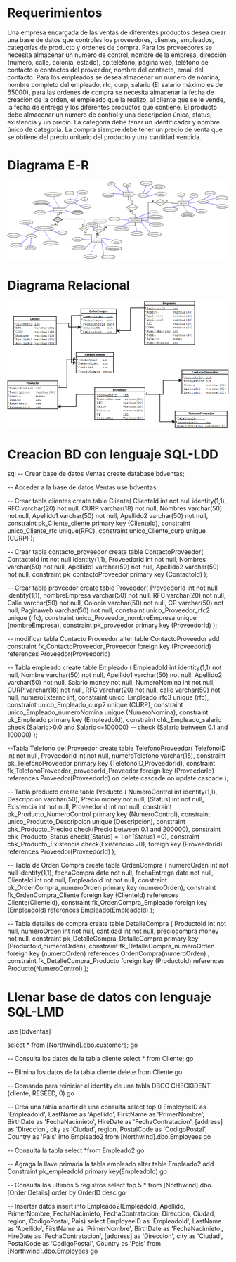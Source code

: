 # Requerimientos
Una empresa encargada de las ventas de diferentes productos desea crear una base de datos que controles los proveedores, clientes, empleados, categorías de producto y órdenes de compra. Para los proveedores se necesita almacenar un numero de control, nombre de la empresa, dirección (numero, calle, colonia, estado), cp,teléfono, página web, teléfono de contacto o contactos del proveedor, nombre del contacto, email del contacto. Para los empleados se desea almacenar un numero de nómina, nombre completo del empleado, rfc, curp, salario (El salario máximo es de 65000), para las ordenes de compra se necesita almacenar la fecha de creación de la orden, el empleado que la realizo, al cliente que se le vende, la fecha de entrega y los diferentes productos que contiene. El producto debe almacenar un numero de control y una descripción única, status, existencia y un precio. La categoría debe tener un identificador y nombre único de categoría. La compra siempre debe tener un precio de venta que se obtiene del precio unitario del producto y una cantidad vendida.

# Diagrama E-R
![Diagrama E-R](./IMG/DiagramaER.png)
# Diagrama Relacional
![Diagrama Relacional](./IMG/Ejercicio1.png)

# Creacion BD con lenguaje SQL-LDD
sql
-- Crear base de datos Ventas 
create database bdventas;

-- Acceder a la base de datos Ventas 
use bdventas;

-- Crear tabla clientes 
create table Cliente(
    ClienteId int not null identity(1,1),
    RFC varchar(20) not null,
    CURP varchar(18) not null,
    Nombres varchar(50) not null,
    Apellido1 varchar(50) not null,
    Apellido2 varchar(50) not null,
    constraint pk_Cliente_cliente primary key (ClienteId),
    constraint unico_Cliente_rfc unique(RFC),
    constraint unico_Cliente_curp unique (CURP)
);

-- Crear tabla contacto_proveedor 
create table ContactoProveedor(
    ContactoId int not null identity(1,1),
    Proveedorid int not null,
    Nombres varchar(50) not null,
    Apellido1 varchar(50) not null,
    Apellido2 varchar(50) not null,
    constraint pk_contactoProveedor primary key (ContactoId)
);

-- Crear tabla proveedor 
create table Proveedor(
    ProveedorId int not null identity(1,1),
    nombreEmpresa varchar(50) not null,
    RFC varchar(20) not null,
    Calle varchar(50) not null,
    Colonia varchar(50) not null,
    CP varchar(50) not null,
    Paginaweb varchar(50) not null,
    constraint unico_Proveedor_rfc2 unique (rfc),
    constraint unico_Proveedor_nombreEmpresa unique (nombreEmpresa),
    constraint pk_proveedor primary key (ProveedorId)
);

-- modificar tabla Contacto Proveedor
alter table ContactoProveedor add constraint fk_ContactoProveedor_Proveedor foreign key (Proveedorid) references Proveedor(Proveedorid) 

-- Tabla empleado
create table Empleado (
    EmpleadoId int identity(1,1) not null,
    Nombre varchar(50) not null,
    Apellido1 varchar(50) not null,
    Apellido2 varchar(50) not null,
    Salario money not null,
    NumeroNomina int not null,
    CURP varchar(18) not null,
    RFC varchar(20) not null,
    calle varchar(50) not null,
    numeroExterno int,
	constraint unico_Empleado_rfc3 unique (rfc),
    constraint unico_Empleado_curp2 unique (CURP),
    constraint unico_Empleado_numeroNomina unique (NumeroNomina),
    constraint pk_Empleado primary key (EmpleadoId),
	constraint chk_Empleado_salario check (Salario>0.0 and Salario<=100000)
	-- check (Salario between 0.1 and 100000)
);

--Tabla Telefono del Proveedor
create table TelefonoProveedor(
	TelefonoID int not null, 
	ProveedorId int not null, 
	numeroTelefono varchar(15),
	constraint pk_TelefonoProveedor primary key (TelefonoID,ProveedorId),
	constraint fk_TelefonoProveedor_provedorId_Proveedor foreign key (ProveedorId) references Proveedor(ProveedorId) 
	on delete cascade
	on update cascade
);


-- Tabla producto
create table Producto (
    NumeroControl int identity(1,1),
    Descripcion varchar(50),
    Precio money not null,
    [Status] int not null,
    Existencia int not null,
    Proveedorid int not null,
	constraint pk_Producto_NumeroControl  primary key (NumeroControl),
	constraint unico_Producto_Descripcion unique (Descripcion),
	constraint chk_Producto_Precioo check(Precio between 0.1 and 200000),
	constraint chk_Producto_Status check([Status] = 1 or [Status] =0),
	constraint chk_Producto_Existencia check(Existencia>=0),
    foreign key (ProveedorId) references Proveedor(ProveedorId)
);

-- Tabla de Orden Compra
create table OrdenCompra (
	numeroOrden int not null identity(1,1),
	fechaCompra date not null,
	fechaEntrega date not null, 
	ClienteId int  not null,
	EmpleadoId int not null,
	constraint pk_OrdenCompra_numeroOrden  primary key (numeroOrden),
	constraint fk_OrdenCompra_Cliente foreign key (ClienteId) references Cliente(ClienteId), 
	constraint fk_OrdenCompra_Empleado foreign key (EmpleadoId) references Empleado(EmpleadoId) 
);

-- Tabla detalles de compra
create table DetalleCompra (
    ProductoId int not null,
    numeroOrden int not null,
    cantidad int not null,
    preciocompra money not null,
   constraint pk_DetalleCompra_DetalleCompra  primary key (ProductoId,numeroOrden),
   constraint fk_DetalleCompra_numeroOrden foreign key (numeroOrden) references OrdenCompra(numeroOrden) ,
   constraint fk_DetalleCompra_Producto foreign key (ProductoId) references Producto(NumeroControl) 
);

# Llenar base de datos con lenguaje SQL-LMD
use [bdventas]

select * from [Northwind].dbo.customers;
go

-- Consulta los datos de la tabla cliente
select * from  Cliente;
go

-- Elimina los datos de la tabla cliente
delete from Cliente
go

-- Comando para reiniciar el identity de una tabla
DBCC CHECKIDENT (cliente, RESEED, 0)
go

-- Crea una tabla apartir de una consulta
select top 0 EmployeeID as 'EmpleadoId', LastName as 'Apellido', FirstName as 'PrimerNombre', BirthDate as 'FechaNacimieto', HireDate as 'FechaContratacion', [address] as 'Direccion', city as 'Ciudad', region, PostalCode as 'CodigoPostal', Country as 'Pais' 
into Empleado2 from [Northwind].dbo.Employees
go

-- Consulta la tabla 
select *from Empleado2
go

-- Agraga la llave primaria la tabla empleado
alter table Empleado2 add Constraint pk_empleadoId primary key(EmpleadoId)
go

-- Consulta los ultimos 5 registros 
select top 5 * from [Northwind].dbo.[Order Details]
order by OrderID desc
go

-- Insertar datos
insert into Empleado2(EmpleadoId, Apellido, PrimerNombre, FechaNacimieto, FechaContratacion, Direccion, Ciudad, region, CodigoPostal, Pais)
select EmployeeID as 'EmpleadoId', 
LastName as 'Apellido', 
FirstName as 'PrimerNombre', 
BirthDate as 'FechaNacimieto', 
HireDate as 'FechaContratacion', 
[address] as 'Direccion', 
city as 'Ciudad', 
PostalCode as 'CodigoPostal', 
Country as 'Pais' 
from [Northwind].dbo.Employees
go